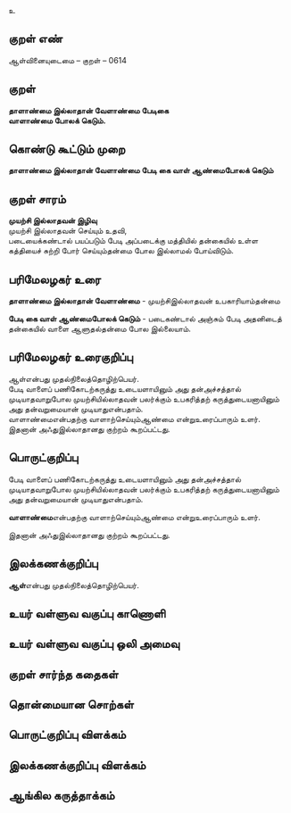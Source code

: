 உ

## குறள் எண் 

ஆள்வினையுடைமை   – குறள் – 0614  

## குறள் 

**தாளாண்மை இல்லாதான் வேளாண்மை பேடிகை  
வாளாண்மை போலக் கெடும்.**  

## கொண்டு கூட்டும் முறை

**தாளாண்மை இல்லாதான் வேளாண்மை பேடி கை வாள் ஆண்மைபோலக் கெடும்**

## குறள் சாரம் 

**முயற்சி இல்லாதவன் இழிவு**  
முயற்சி இல்லாதவன் செய்யும் உதவி,  
படையைக்கண்டால் பயப்படும் பேடி அப்படைக்கு மத்தியில் தன்கையில் உள்ள கத்தியைச் சுற்றி போர் செய்யும்தன்மை போல இல்லாமல் போய்விடும்.  

## பரிமேலழகர் உரை

**தாளாண்மை இல்லாதான் வேளாண்மை** - முயற்சிஇல்லாதவன் உபகாரியாம்தன்மை  

**பேடி கை வாள் ஆண்மைபோலக் கெடும்** - படைகண்டால் அஞ்சும் பேடி அதனிடைத் தன்கையில் வாளை ஆளுதல்தன்மை போல இல்லையாம்.   

## பரிமேலழகர் உரைகுறிப்பு   

ஆள்என்பது முதல்நிலைத்தொழிற்பெயர்.  
பேடி வாளைப் பணிகோடற்கருத்து உடையளாயினும் அது தன்அச்சத்தால் முடியாதவாறுபோல முயற்சியில்லாதவன் பலர்க்கும் உபகரித்தற் கருத்துடையனாயினும் அது தன்வறுமையான் முடியாதுஎன்பதாம்.  
வாளாண்மைஎன்பதற்கு வாளாற்செய்யும்ஆண்மை என்றுஉரைப்பாரும் உளர்.  
இதனான் அஃதுஇல்லாதானது குற்றம் கூறப்பட்டது.  

## பொருட்குறிப்பு 

பேடி வாளைப் பணிகோடற்கருத்து உடையளாயினும் அது தன்அச்சத்தால் முடியாதவாறுபோல முயற்சியில்லாதவன் பலர்க்கும் உபகரித்தற் கருத்துடையனாயினும் அது தன்வறுமையான் முடியாதுஎன்பதாம்.  

**வாளாண்மை**என்பதற்கு வாளாற்செய்யும்ஆண்மை என்றுஉரைப்பாரும் உளர்.  

இதனான் அஃதுஇல்லாதானது குற்றம் கூறப்பட்டது.   

## இலக்கணக்குறிப்பு  

**ஆள்**என்பது முதல்நிலைத்தொழிற்பெயர்.    

## உயர் வள்ளுவ வகுப்பு காணொளி


## உயர் வள்ளுவ வகுப்பு ஒலி அமைவு 

 
## குறள் சார்ந்த கதைகள் 


## தொன்மையான சொற்கள்


## பொருட்குறிப்பு விளக்கம்


## இலக்கணக்குறிப்பு விளக்கம்


## ஆங்கில கருத்தாக்கம் 


